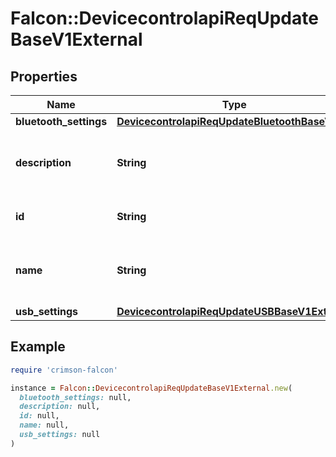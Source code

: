 # Falcon::DevicecontrolapiReqUpdateBaseV1External

## Properties

| Name | Type | Description | Notes |
| ---- | ---- | ----------- | ----- |
| **bluetooth_settings** | [**DevicecontrolapiReqUpdateBluetoothBaseV1**](DevicecontrolapiReqUpdateBluetoothBaseV1.md) |  | [optional] |
| **description** | **String** | Description of the policy (omit to keep current) | [optional] |
| **id** | **String** | ID of the policy to update |  |
| **name** | **String** | Name of the policy (omit to keep current) | [optional] |
| **usb_settings** | [**DevicecontrolapiReqUpdateUSBBaseV1External**](DevicecontrolapiReqUpdateUSBBaseV1External.md) |  | [optional] |

## Example

```ruby
require 'crimson-falcon'

instance = Falcon::DevicecontrolapiReqUpdateBaseV1External.new(
  bluetooth_settings: null,
  description: null,
  id: null,
  name: null,
  usb_settings: null
)
```

